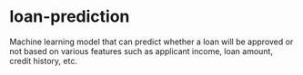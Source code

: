 # loan-prediction
 Machine learning model that can predict whether a loan will be approved or not based on various features such as applicant income, loan amount, credit history, etc.
